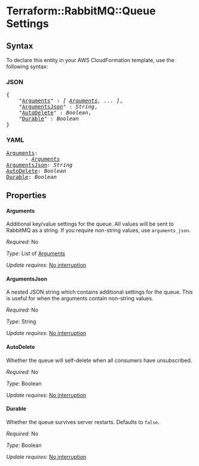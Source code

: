 # Terraform::RabbitMQ::Queue Settings

## Syntax

To declare this entity in your AWS CloudFormation template, use the following syntax:

### JSON

<pre>
{
    "<a href="#arguments" title="Arguments">Arguments</a>" : <i>[ <a href="settings-arguments.md">Arguments</a>, ... ]</i>,
    "<a href="#argumentsjson" title="ArgumentsJson">ArgumentsJson</a>" : <i>String</i>,
    "<a href="#autodelete" title="AutoDelete">AutoDelete</a>" : <i>Boolean</i>,
    "<a href="#durable" title="Durable">Durable</a>" : <i>Boolean</i>
}
</pre>

### YAML

<pre>
<a href="#arguments" title="Arguments">Arguments</a>: <i>
      - <a href="settings-arguments.md">Arguments</a></i>
<a href="#argumentsjson" title="ArgumentsJson">ArgumentsJson</a>: <i>String</i>
<a href="#autodelete" title="AutoDelete">AutoDelete</a>: <i>Boolean</i>
<a href="#durable" title="Durable">Durable</a>: <i>Boolean</i>
</pre>

## Properties

#### Arguments

Additional key/value settings for the queue.
All values will be sent to RabbitMQ as a string. If you require non-string
values, use `arguments_json`.

_Required_: No

_Type_: List of <a href="settings-arguments.md">Arguments</a>

_Update requires_: [No interruption](https://docs.aws.amazon.com/AWSCloudFormation/latest/UserGuide/using-cfn-updating-stacks-update-behaviors.html#update-no-interrupt)

#### ArgumentsJson

A nested JSON string which contains additional
settings for the queue. This is useful for when the arguments contain
non-string values.

_Required_: No

_Type_: String

_Update requires_: [No interruption](https://docs.aws.amazon.com/AWSCloudFormation/latest/UserGuide/using-cfn-updating-stacks-update-behaviors.html#update-no-interrupt)

#### AutoDelete

Whether the queue will self-delete when all
consumers have unsubscribed.

_Required_: No

_Type_: Boolean

_Update requires_: [No interruption](https://docs.aws.amazon.com/AWSCloudFormation/latest/UserGuide/using-cfn-updating-stacks-update-behaviors.html#update-no-interrupt)

#### Durable

Whether the queue survives server restarts.
Defaults to `false`.

_Required_: No

_Type_: Boolean

_Update requires_: [No interruption](https://docs.aws.amazon.com/AWSCloudFormation/latest/UserGuide/using-cfn-updating-stacks-update-behaviors.html#update-no-interrupt)

